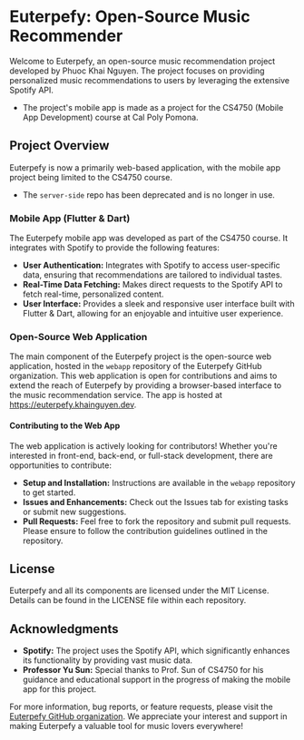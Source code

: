 # Euterpefy: Open-Source Music Recommender

Welcome to Euterpefy, an open-source music recommendation project developed by Phuoc Khai Nguyen. The project focuses on providing personalized music recommendations to users by leveraging the extensive Spotify API.

- The project's mobile app is made as a project for the CS4750 (Mobile App Development) course at Cal Poly Pomona.

## Project Overview

Euterpefy is now a primarily web-based application, with the mobile app project being limited to the CS4750 course. 
- The `server-side` repo has been deprecated and is no longer in use.

### Mobile App (Flutter & Dart)

The Euterpefy mobile app was developed as part of the CS4750 course. It integrates with Spotify to provide the following features:

- **User Authentication:** Integrates with Spotify to access user-specific data, ensuring that recommendations are tailored to individual tastes.
- **Real-Time Data Fetching:** Makes direct requests to the Spotify API to fetch real-time, personalized content.
- **User Interface:** Provides a sleek and responsive user interface built with Flutter & Dart, allowing for an enjoyable and intuitive user experience.

### Open-Source Web Application

The main component of the Euterpefy project is the open-source web application, hosted in the `webapp` repository of the Euterpefy GitHub organization. This web application is open for contributions and aims to extend the reach of Euterpefy by providing a browser-based interface to the music recommendation service. The app is hosted at https://euterpefy.khainguyen.dev.

#### Contributing to the Web App

The web application is actively looking for contributors! Whether you're interested in front-end, back-end, or full-stack development, there are opportunities to contribute:

- **Setup and Installation:** Instructions are available in the `webapp` repository to get started.
- **Issues and Enhancements:** Check out the Issues tab for existing tasks or submit new suggestions.
- **Pull Requests:** Feel free to fork the repository and submit pull requests. Please ensure to follow the contribution guidelines outlined in the repository.

## License

Euterpefy and all its components are licensed under the MIT License. Details can be found in the LICENSE file within each repository.

## Acknowledgments

- **Spotify:** The project uses the Spotify API, which significantly enhances its functionality by providing vast music data.
- **Professor Yu Sun:** Special thanks to Prof. Sun of CS4750 for his guidance and educational support in the progress of making the mobile app for this project.

For more information, bug reports, or feature requests, please visit the [Euterpefy GitHub organization](https://github.com/euterpefy). We appreciate your interest and support in making Euterpefy a valuable tool for music lovers everywhere!
